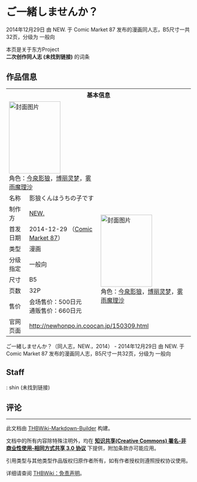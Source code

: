 # ご一緒しませんか？

<!-- source html: G:\repos\THBWiki-Markdown-Builder\THBWikiMarkdown\Temp\main\6\62\ns0%3A%E3%81%94%E4%B8%80%E7%B7%92%E3%81%97%E3%81%BE%E3%81%9B%E3%82%93%E3%81%8B%EF%BC%9F.html -->

2014年12月29日 由 NEW. 于 Comic Market 87 发布的漫画同人志，B5尺寸一共32页，分级为 一般向

本页是关于东方Project  
 **二次创作同人志 (未找到链接)** 的词条
## 作品信息

<table><tbody><tr><th colspan="3">基本信息</th></tr><tr><td class="cover-artwork-mobile" colspan="2"><a href="./文件-ご一緒しませんか-封面.jpg.md" class="image" title="封面图片"><img alt="封面图片" src="https://upload.thwiki.cc/thumb/1/1f/%E3%81%94%E4%B8%80%E7%B7%92%E3%81%97%E3%81%BE%E3%81%9B%E3%82%93%E3%81%8B%3F%E5%B0%81%E9%9D%A2.jpg/140px-%E3%81%94%E4%B8%80%E7%B7%92%E3%81%97%E3%81%BE%E3%81%9B%E3%82%93%E3%81%8B%3F%E5%B0%81%E9%9D%A2.jpg" decoding="async" loading="lazy" width="140" height="196" srcset="https://upload.thwiki.cc/thumb/1/1f/%E3%81%94%E4%B8%80%E7%B7%92%E3%81%97%E3%81%BE%E3%81%9B%E3%82%93%E3%81%8B%3F%E5%B0%81%E9%9D%A2.jpg/210px-%E3%81%94%E4%B8%80%E7%B7%92%E3%81%97%E3%81%BE%E3%81%9B%E3%82%93%E3%81%8B%3F%E5%B0%81%E9%9D%A2.jpg 1.5x, https://upload.thwiki.cc/thumb/1/1f/%E3%81%94%E4%B8%80%E7%B7%92%E3%81%97%E3%81%BE%E3%81%9B%E3%82%93%E3%81%8B%3F%E5%B0%81%E9%9D%A2.jpg/280px-%E3%81%94%E4%B8%80%E7%B7%92%E3%81%97%E3%81%BE%E3%81%9B%E3%82%93%E3%81%8B%3F%E5%B0%81%E9%9D%A2.jpg 2x" data-file-width="666" data-file-height="931"></a><div class="cover-char">角色：<a href="./今泉影狼.md" title="今泉影狼">今泉影狼</a>，<a href="./博丽灵梦.md" title="博丽灵梦">博丽灵梦</a>，<a href="./雾雨魔理沙.md" title="雾雨魔理沙">雾雨魔理沙</a></div></td>
</tr><tr><td class="label">名称</td><td colspan="2"> 影狼くんはうちの子です </td></tr><tr><td class="label">制作方</td><td><a href="./NEW..md" title="NEW.">NEW.</a></td><td class="cover-artwork" rowspan="7" style="min-width:196px;"><a href="./文件-ご一緒しませんか-封面.jpg.md" class="image" title="封面图片"><img alt="封面图片" src="https://upload.thwiki.cc/thumb/1/1f/%E3%81%94%E4%B8%80%E7%B7%92%E3%81%97%E3%81%BE%E3%81%9B%E3%82%93%E3%81%8B%3F%E5%B0%81%E9%9D%A2.jpg/140px-%E3%81%94%E4%B8%80%E7%B7%92%E3%81%97%E3%81%BE%E3%81%9B%E3%82%93%E3%81%8B%3F%E5%B0%81%E9%9D%A2.jpg" decoding="async" loading="lazy" width="140" height="196" srcset="https://upload.thwiki.cc/thumb/1/1f/%E3%81%94%E4%B8%80%E7%B7%92%E3%81%97%E3%81%BE%E3%81%9B%E3%82%93%E3%81%8B%3F%E5%B0%81%E9%9D%A2.jpg/210px-%E3%81%94%E4%B8%80%E7%B7%92%E3%81%97%E3%81%BE%E3%81%9B%E3%82%93%E3%81%8B%3F%E5%B0%81%E9%9D%A2.jpg 1.5x, https://upload.thwiki.cc/thumb/1/1f/%E3%81%94%E4%B8%80%E7%B7%92%E3%81%97%E3%81%BE%E3%81%9B%E3%82%93%E3%81%8B%3F%E5%B0%81%E9%9D%A2.jpg/280px-%E3%81%94%E4%B8%80%E7%B7%92%E3%81%97%E3%81%BE%E3%81%9B%E3%82%93%E3%81%8B%3F%E5%B0%81%E9%9D%A2.jpg 2x" data-file-width="666" data-file-height="931"></a><div class="cover-char">角色：<a href="./今泉影狼.md" title="今泉影狼">今泉影狼</a>，<a href="./博丽灵梦.md" title="博丽灵梦">博丽灵梦</a>，<a href="./雾雨魔理沙.md" title="雾雨魔理沙">雾雨魔理沙</a></div></td>
</tr><tr><td class="label">首发日期</td><td>2014-12-29&#160;（<a href="/展会作品列表?e=Comic+Market%2387">Comic Market 87</a>）</td></tr><tr><td class="label">类型</td><td>漫画</td></tr><tr><td class="label">分级指定</td><td>一般向</td></tr><tr><td class="label">尺寸</td><td>B5</td></tr><tr><td class="label">页数</td><td>32P</td></tr><tr><td class="label">售价</td><td>会场售价：500日元<br>通贩售价：660日元</td></tr>
<tr><td class="label">官网页面</td><td colspan="2"><a rel="nofollow" class="external free" href="http://newhonpo.in.coocan.jp/150309.html">http://newhonpo.in.coocan.jp/150309.html</a></td></tr></tbody></table>

ご一緒しませんか？（同人志，NEW.，2014） - 2014年12月29日 由 NEW. 于 Comic Market 87 发布的漫画同人志，B5尺寸一共32页，分级为 一般向
## Staff
: shin (未找到链接)

## 评论




---

此文档由 [THBWiki-Markdown-Builder](https://github.com/Delsin-Yu/THBWiki-Markdown-Builder) 构建。

文档中的所有内容除特殊注明外，均在 [**知识共享(Creative Commons) 署名-非商业性使用-相同方式共享 3.0 协议**](https://creativecommons.org/licenses/by-sa/3.0/deed.zh-hans) 下提供，附加条款亦可能应用。

引用类型与其他类型作品版权归原作者所有，如有作者授权则遵照授权协议使用。

详细请查阅 [THBWiki：免责声明](https://thbwiki.cc/THBWiki:%E5%85%8D%E8%B4%A3%E5%A3%B0%E6%98%8E)。

